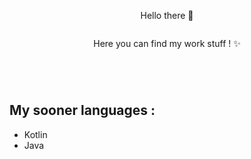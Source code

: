 <div id ="Github_Page">
  <p align ="center">Hello there 👋</p>
  <p align ="center"><img src ="https://cdn.discordapp.com/attachments/639102961892589588/789872680350122014/code.png" alt=""/></p>
  <p align ="center">Here you can find my work stuff ! ✨</p>
</div>

<p><img src="https://img.shields.io/badge/Languages-C%2C%20C%2B%2B%2C%20C%23-blue" alt=""></p>
<p><img src="https://img.shields.io/badge/Languages-HTML%2CCSS%2CJS-important" alt=""></p>
<p><img src="https://img.shields.io/badge/Databases-MySQL-9cf" alt=""></p>
<p><img src="" alt=""></p>

<h2>My sooner languages :</h2>
<ul>
  <li>Kotlin</li>
  <li>Java</li>
 </ul>
